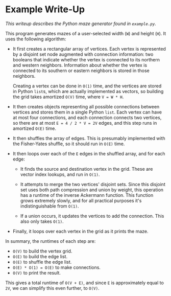 # Example Write-Up

_This writeup describes the Python maze generator found in `example.py`._


This program generates mazes of a user-selected width (`W`) and height (`H`).
It uses the following algorithm:

- It first creates a rectangular array of vertices.  Each vertex is represented
  by a disjoint set node augmented with connection information: two booleans
  that indicate whether the vertex is connected to its northern and western
  neighbors.  Information about whether the vertex is connected to its southern
  or eastern neighbors is stored in those neighbors.

  Creating a vertex can be done in `O(1)` time, and the vertices are stored in
  Python `list`s, which are actually implemented as vectors, so building the
  grid takes amortized `O(V)` time, where `V = W * H`.

- It then creates objects representing all possible connections between vertices
  and stores them in a single Python `list`.  Each vertex can have at most four
  connections, and each connection connects two vertices, so there are at most
  `E = 4 / 2 * V = 2V` edges, and this step runs in amortized `O(E)` time.

- It then shuffles the array of edges.  This is presumably implemented with the
  Fisher-Yates shuffle, so it should run in `O(E)` time.

- It then loops over each of the `E` edges in the shuffled array, and for each
  edge:

  - It finds the source and destination vertex in the grid.  These are vector
    index lookups, and run in `O(1)`.

  - It attempts to merge the two vertices' disjoint sets.  Since this disjoint
    set uses both path compression and union by weight, this operation has a
    runtime of the inverse Ackermann function.  This function grows extremely
    slowly, and for all practical purposes it's indistinguishable from `O(1)`.

  - If a union occurs, it updates the vertices to add the connection.  This also
    only takes `O(1)`.

- Finally, it loops over each vertex in the grid as it prints the maze.

In summary, the runtimes of each step are:

- `O(V)` to build the vertex grid.
- `O(E)` to build the edge list.
- `O(E)` to shuffle the edge list.
- `O(E) * O(1) = O(E)` to make connections.
- `O(V)` to print the result.

This gives a total runtime of `O(V + E)`, and since `E` is approximately equal
to `2V`, we can simplify this even further, to `O(V)`.
